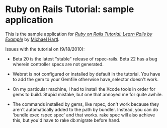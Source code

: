 # Ruby on Rails Tutorial: sample application

This is the sample application for
[*Ruby on Rails Tutorial: Learn Rails by Example*](http://railstutorial.org/)
by [Michael Hartl](http://michaelhartl.com/).


Issues with the tutorial on (9/18/2010):

*	Beta 20 is the latest "stable" release of rspec-rails. Beta 22 has a bug wherein controller specs are not generated.

*	Webrat is not configured or installed by default in the tutorial. You have to add the gem to your Gemfile otherwise have_selector doesn't work.

*	On my particular machine, I had to install the Xcode tools in order for gems to build. Stupid mistake, but one that annoyed me for quite awhile.

*	The commands installed by gems, like rspec, don't work because they aren't automatically added to the path by bundler. Instead, you can do 'bundle exec rspec spec' and that works. rake spec will also achieve this, but you'd have to rake db:migrate before hand.